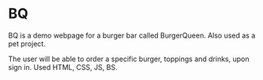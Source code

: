 # BQ
BQ is a demo webpage for a burger bar called BurgerQueen.  Also used as a pet project.

The user will be able to order a specific burger, toppings and drinks, upon sign in.
Used HTML, CSS, JS, BS. 
